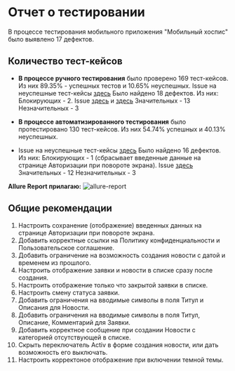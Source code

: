 
# Отчет о тестировании

                   
В процессе тестирования мобильного приложения "Мобильный хоспис" было выявлено 17 дефектов.

## Количество тест-кейсов

* **В процессе ручного тестирования** было проверено 169 тест-кейсов.
  Из них 89.35% - успешных тестов и 10.65% неуспешных.
  Issue на неуспешные тест-кейсы [здесь](https://github.com/KseniyaChepelevich/diplom/issues)
  Было найдено 18 дефектов. Из них:
  Блокирующих - 2. Issue [здесь](https://github.com/KseniyaChepelevich/diplom/issues/4) и [здесь](https://github.com/KseniyaChepelevich/diplom/issues/18)
  Значительных - 13
  Незначительных - 3

* **В процессе автоматизированного тестирования** было протестировано 130 тест-кейсов.
  Из них 54.74% успешных и 40.13% неуспешных.
* Issue на неуспешные тест-кейсы [здесь](https://github.com/KseniyaChepelevich/diplom/issues)
  Было найдено 16 дефектов. Из них:
  Блокирующих - 1 (сбрасывает введенные данные на странице Авторизации при повороте экрана). Issue [здесь](https://github.com/KseniyaChepelevich/diplom/issues/4)
  Значительных - 12
  Незначительных - 3

**Allure Report прилагаю:**
![allure-report](https://github.com/KseniyaChepelevich/diplom/tree/testing/allure-report)



## Общие рекомендации
1. Настроить сохранение (отображение) введенных данных на странице Авторизации при повороте экрана.
1. Добавить корректные ссылки на Политику конфиденциальности и Пользовательское соглашение.
1. Добавить ограничение на возможность создания новости с датой и временем из прошлого.
1. Настроить отображение заявки и новости в списке сразу после создания.
1. Настроить отображение только что закрытой заявки в списке.
1. Настроить смену статуса заявки.
1. Добавить ограничения на вводимые символы в поля Титул и Описания для Новости.
1. Добавить ограничения на вводимые символы в поля Титул, Описание, Комментарий для Заявки.
1. Добавить корректное сообщение при создании Новости с категорией отсутствующей в списке.
1. Скрыть переключатель Activ в форме создания новости, или дать возможность его выключать.
1. Настроить корректоное отображение при включении темной темы.
